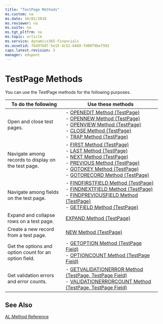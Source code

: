 ```yaml
---
title: "TestPage Methods"
ms.custom: na
ms.date: 10/01/2018
ms.reviewer: na
ms.suite: na
ms.tgt_pltfrm: na
ms.topic: article
ms.service: dynamics365-financials
ms.assetid: f6497b07-5e15-4c52-b460-fd80f9bef502
caps.latest.revision: 3
manager: edupont
---
```


 

# TestPage Methods
You can use the TestPage methods for the following purposes.  
  
|To do the following|Use these methods|  
|-------------------------|-------------------------|  
|Open and close test pages.|-   [OPENEDIT Method \(TestPage\)](devenv-OPENEDIT-Method-TestPage.md)<br />-   [OPENNEW Method \(TestPage\)](devenv-OPENNEW-Method-TestPage.md)<br />-   [OPENVIEW Method \(TestPage\)](devenv-OPENVIEW-Method-TestPage.md)<br />-   [CLOSE Method \(TestPage\)](devenv-CLOSE-Method-TestPage.md)<br />-   [TRAP Method \(TestPage\)](devenv-TRAP-Method-TestPage.md)|  
|Navigate among records to display on the test page.|-   [FIRST Method \(TestPage\)](devenv-FIRST-Method-TestPage.md)<br />-   [LAST Method \(TestPage\)](devenv-LAST-Method-TestPage.md)<br />-   [NEXT Method \(TestPage\)](devenv-NEXT-Method-TestPage.md)<br />-   [PREVIOUS Method \(TestPage\)](devenv-PREVIOUS-Method-TestPage.md)<br />-   [GOTOKEY Method \(TestPage\)](devenv-GOTOKEY-Method-TestPage.md)<br />-   [GOTORECORD Method \(TestPage\)](devenv-GOTORECORD-Method-TestPage.md)|  
|Navigate among fields on the test page.|-   [FINDFIRSTFIELD Method \(TestPage\)](devenv-FINDFIRSTFIELD-Method-TestPage.md)<br />-   [FINDNEXTFIELD Method \(TestPage\)](devenv-FINDNEXTFIELD-Method-TestPage.md)<br />-   [FINDPREVIOUSFIELD Method \(TestPage\)](devenv-FINDPREVIOUSFIELD-Method-TestPage.md)<br />-   [GETFIELD Method \(TestPage\)](devenv-GETFIELD-Method-TestPage.md)|  
|Expand and collapse rows on a test page.|[EXPAND Method \(TestPage\)](devenv-EXPAND-Method-TestPage.md)|  
|Create a new record from a test page.|[NEW Method \(TestPage\)](devenv-NEW-Method-TestPage.md)|  
|Get the options and option count for an option field.|-   [GETOPTION Method \(TestPage Field\)](devenv-GETOPTION-Method-TestPage-Field.md)<br />-   [OPTIONCOUNT Method \(TestPage Field\)](devenv-OPTIONCOUNT-Method-TestPage-Field.md)|  
|Get validation errors and error counts.|-   [GETVALIDATIONERROR Method \(TestPage, TestPage Field\)](devenv-GETVALIDATIONERROR-Method-TestPage-TestPage-Field.md)<br />-   [VALIDATIONERRORCOUNT Method \(TestPage, TestPage Field\)](devenv-VALIDATIONERRORCOUNT-Method-TestPage-TestPage-Field.md)|  
  
## See Also  
[AL Method Reference](devenv-al-method-reference.md)  
<!--Links [Test Pages](Test-Pages.md) -->